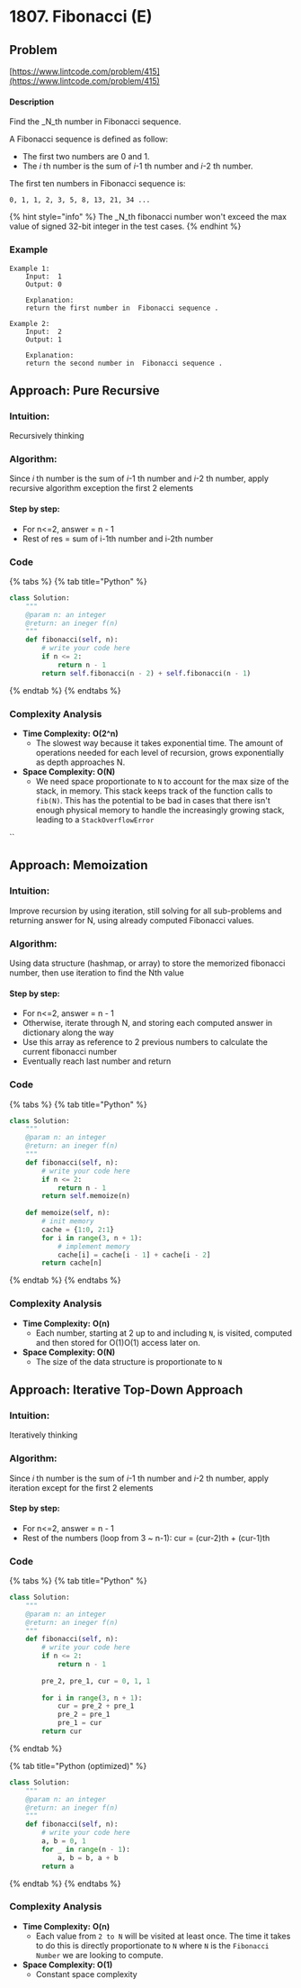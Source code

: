 # 1807. Fibonacci \(E\)

## Problem

[https://www.lintcode.com/problem/415](https://www.lintcode.com/problem/415)

#### Description

Find the _N_th number in Fibonacci sequence.

A Fibonacci sequence is defined as follow:

* The first two numbers are 0 and 1.
* The _i_ th number is the sum of _i_-1 th number and _i_-2 th number.

The first ten numbers in Fibonacci sequence is:

`0, 1, 1, 2, 3, 5, 8, 13, 21, 34 ...`

{% hint style="info" %}
The _N_th fibonacci number won't exceed the max value of signed 32-bit integer in the test cases.
{% endhint %}

### Example

```text
Example 1:
	Input:  1
	Output: 0
	
	Explanation: 
	return the first number in  Fibonacci sequence .

Example 2:
	Input:  2
	Output: 1
	
	Explanation: 
	return the second number in  Fibonacci sequence .
```

## Approach: Pure Recursive

### Intuition:

Recursively thinking

### Algorithm: 

Since _i_ th number is the sum of _i_-1 th number and _i_-2 th number, apply recursive algorithm exception the first 2 elements

#### Step by step: 

* For n&lt;=2, answer = n - 1
* Rest of res = sum of i-1th number and i-2th number

### Code

{% tabs %}
{% tab title="Python" %}
```python
class Solution:
    """
    @param n: an integer
    @return: an ineger f(n)
    """
    def fibonacci(self, n):
        # write your code here
        if n <= 2:
            return n - 1
        return self.fibonacci(n - 2) + self.fibonacci(n - 1)
```
{% endtab %}
{% endtabs %}

### Complexity Analysis

* **Time Complexity:** **O\(2^n\)**
  * The slowest way because it takes exponential time. The amount of operations needed for each level of recursion, grows exponentially as depth approaches N. 
* **Space Complexity: O\(N\)**
  * We need space proportionate to `N` to account for the max size of the stack, in memory. This stack keeps track of the function calls to `fib(N)`. This has the potential to be bad in cases that there isn't enough physical memory to handle the increasingly growing stack, leading to a `StackOverflowError`

\`\`

## Approach: Memoization

### Intuition:

Improve recursion by using iteration, still solving for all sub-problems and returning answer for N, using already computed Fibonacci values. 

### Algorithm: 

Using data structure \(hashmap, or array\) to store the memorized fibonacci number, then use iteration to find the Nth value

#### Step by step: 

* For n&lt;=2, answer = n - 1
* Otherwise, iterate through N, and storing each computed answer in dictionary along the way
* Use this array as reference to 2 previous numbers to calculate the current fibonacci number
* Eventually reach last number and return 

### Code

{% tabs %}
{% tab title="Python" %}
```python
class Solution:
    """
    @param n: an integer
    @return: an ineger f(n)
    """
    def fibonacci(self, n):
        # write your code here
        if n <= 2:
            return n - 1
        return self.memoize(n)
        
    def memoize(self, n):
        # init memory
        cache = {1:0, 2:1}
        for i in range(3, n + 1):
            # implement memory 
            cache[i] = cache[i - 1] + cache[i - 2]
        return cache[n]
```
{% endtab %}
{% endtabs %}

### Complexity Analysis

* **Time Complexity:** **O\(n\)**
  * Each number, starting at 2 up to and including `N`, is visited, computed and then stored for O\(1\)O\(1\) access later on.
* **Space Complexity: O\(N\)**
  * The size of the data structure is proportionate to `N`

## Approach: Iterative Top-Down Approach 

### Intuition:

Iteratively thinking 

### Algorithm: 

Since _i_ th number is the sum of _i_-1 th number and _i_-2 th number, apply iteration except for the first 2 elements

#### Step by step: 

* For n&lt;=2, answer = n - 1
* Rest of the numbers \(loop from 3 ~ n-1\): cur = \(cur-2\)th + \(cur-1\)th

### Code

{% tabs %}
{% tab title="Python" %}
```python
class Solution:
    """
    @param n: an integer
    @return: an ineger f(n)
    """
    def fibonacci(self, n):
        # write your code here
        if n <= 2:
            return n - 1
        
        pre_2, pre_1, cur = 0, 1, 1
        
        for i in range(3, n + 1):
            cur = pre_2 + pre_1
            pre_2 = pre_1
            pre_1 = cur
        return cur
```
{% endtab %}

{% tab title="Python \(optimized\)" %}
```python
class Solution:
    """
    @param n: an integer
    @return: an ineger f(n)
    """
    def fibonacci(self, n):
        # write your code here
        a, b = 0, 1
        for _ in range(n - 1):
            a, b = b, a + b
        return a
```
{% endtab %}
{% endtabs %}

### Complexity Analysis

* **Time Complexity:** **O\(n\)**
  * Each value from `2 to N` will be visited at least once. The time it takes to do this is directly proportionate to `N` where `N` is the `Fibonacci Number` we are looking to compute.
* **Space Complexity: O\(1\)**
  * Constant space complexity





